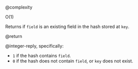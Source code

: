 @complexity

O(1)


Returns if `field` is an existing field in the hash stored at `key`.

@return

@integer-reply, specifically:

* `1` if the hash contains `field`.
* `0` if the hash does not contain `field`, or `key` does not exist.

